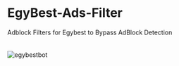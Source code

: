 # EgyBest-Ads-Filter
Adblock Filters for Egybest to Bypass AdBlock Detection
\
\
\
![egybestbot](https://user-images.githubusercontent.com/52821000/198778618-8f952db4-5f2b-4285-bcd3-e89204b4b6e8.gif)
